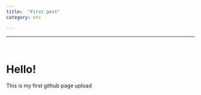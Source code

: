 ```yaml
---
title:  "First post"
category: etc

---
```


---
<br/>

# Hello!

This is my first github page upload
